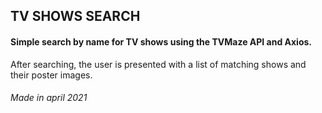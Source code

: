 ## TV SHOWS SEARCH
#### Simple search by name for TV shows using the TVMaze API and Axios.
After searching, the user is presented with a list of matching shows and their poster images.
###### *Made in april 2021*